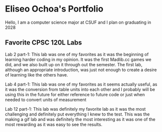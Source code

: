 
# Eliseo Ochoa's Portfolio

Hello, I am a computer science major at CSUF and I plan on graduating in 2028

## Favorite CPSC 120L Labs

Lab 2 part-1: This lab was one of my favorites as it was the beginning of learning harder coding in my opinion. It was the first Madlib.cc games we did, and we also built up on it through out the semester. The first lab, although an appropriate introduction, was just not enough to create a desire of learning like the others have. 

Lab 4 part-1: This lab was one of my favorites as it seems actually useful, as it was the conversion from table units into each other and I probably will be using this in the future for either reference to future code or just when needed to convert units of measurement

Lab 12 part-1: This lab was definitely my favorite lab as it was the most challenging and definitely put everything I knew to the test. This was the making a gif lab and was definitely the  most interesting as it was one of the most rewarding as it was easy to see the results.
